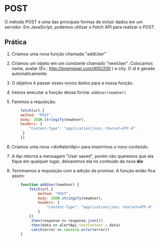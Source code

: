 # POST

O método POST é uma das principais formas de incluir dados em um servidor. Em JavaScript, podemos utilizar o Fetch API para realizar o POST.

## Prática

1. Criamos uma nova função chamada "addUser"

2. Criamos um objeto em um constante chamado "newUser". Colocamos name, avatar (Ex.: <http://lorempixel.com/400/200> ) e city. O id é gerado automaticamente.

3. O objetivo é passar esses novos dados para a nossa função.

4. Iremos executar a função dessa forma: `addUser(newUser)`

5. Faremos a requisição:

    ```js
        fetch(url,{
        method: "POST",
        body: JSON.stringify(newUser),
        headers: {
            "Content-Type": "application/json; charset=UTF-8"
         }
        })
     ```

6. Criamos uma nova <div#alertApi> para inserirmos o novo conteúdo.

7. A Api retorna a mensagem "User saved", porém não queremos que ela fique em qualquer lugar, deixaremos ela no conteúdo da nova **div**

8. Terminamos a requisição com a adição da promise. A função então fica assim:

    ```js
        function addUser(newUser) {
            fetch(url,{
                method: "POST",
                body: JSON.stringify(newUser),
                headers: {
                    "Content-Type": "application/json; charset=UTF-8"
                }
            })
            .then(response => response.json())
            .then(data => alertApi.textContent = data)
            .catch(error => console.error(error))
        }
    ```

